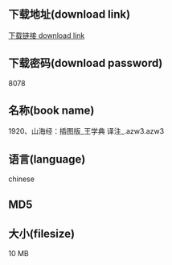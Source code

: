 ## 下载地址(download link)
[下载链接 download link](https://voluble-croquembouche-d321dc.netlify.app/?s=1920%E3%80%81%E5%B1%B1%E6%B5%B7%E7%BB%8F%EF%BC%9A%E6%8F%92%E5%9B%BE%E7%89%88_%E7%8E%8B%E5%AD%A6%E5%85%B8+%E8%AF%91%E6%B3%A8_.azw3)

## 下载密码(download password)
8078

## 名称(book name)
1920、山海经：插图版_王学典 译注_.azw3.azw3

## 语言(language)
chinese

## MD5


## 大小(filesize)
10 MB
